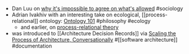 - Dan Luu on [why it's impossible to agree on what's allowed](https://danluu.com/impossible-agree/) #sociology
- Adrian Ivakhiv with an interesting take on ecological, [[process-relational]] ontology: [Ontology 101](https://blog.uvm.edu/aivakhiv/2024/02/09/ontology-101/) #philosophy #ecology
	- and earlier, on [process-relational theory](https://blog.uvm.edu/aivakhiv/2010/11/05/process-relational-theory-primer/)
- was introduced to [[Architecture Decision Records]] via [Scaling the Process of Architecture, Conversationally](https://martinfowler.com/articles/scaling-architecture-conversationally.html) #[[software architecture]] #documentation